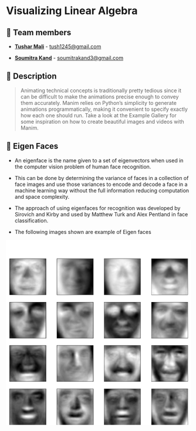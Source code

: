 # Visualizing Linear Algebra


## 👥 Team members

- [**Tushar Mali**](https://github.com/7-USH) - tush1245@gmail.com

- [**Soumitra Kand**](https://github.com/soumitrakand7/) - soumitrakand3@gmail.com


## 📄 Description
> Animating technical concepts is traditionally pretty tedious since it can be difficult to make the animations precise enough to convey them accurately. Manim relies on Python’s simplicity to generate animations programmatically, making it convenient to specify exactly how each one should run. Take a look at the Example Gallery for some inspiration on how to create beautiful images and videos with Manim.



## 👨 Eigen Faces
 - An eigenface is the name given to a set of eigenvectors when used in the computer vision problem of human face recognition. 
 
 - This can be done by determining the variance of faces in a collection of face images and use those variances to encode and decode a face in a machine learning way without the full information reducing computation and space complexity.

 - The approach of using eigenfaces for recognition was developed by Sirovich and Kirby and used by Matthew Turk and Alex Pentland in face classification.

- The following images shown are example of Eigen faces

![eigen](eigenFaces.png)